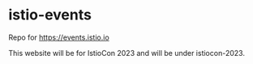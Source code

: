 # istio-events

Repo for https://events.istio.io 

This website will be for IstioCon 2023 and will be under istiocon-2023.